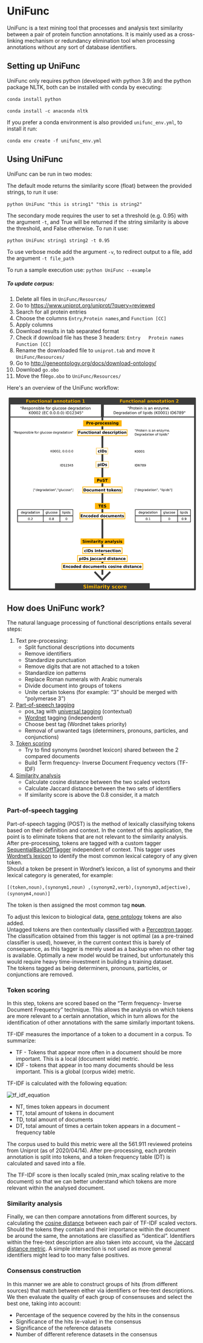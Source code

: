 # UniFunc

UniFunc is a text mining tool that processes and analysis text similarity between a pair of protein function annotations.
It is mainly used as a cross-linking mechanism or redundancy elimination tool when processing annotations without any sort of database identifiers.


## Setting up UniFunc

UniFunc only requires python (developed with python 3.9) and the python package NLTK, both can be installed with conda by executing:

`conda install python`

`conda install -c anaconda nltk `

If you prefer a conda environment is also provided `unifunc_env.yml`, to install it run:

`conda env create -f unifunc_env.yml`


## Using UniFunc
UniFunc can be run in two modes:


The default mode returns the similarity score (float) between the provided strings, to run it use:

`python UniFunc "this is string1" "this is string2"`

The secondary mode requires the user to set a threshold (e.g. 0.95) with the argument `-t`, and True will be returned if the string similarity is above the threshold, and False otherwise. To run it use:

`python UniFunc string1 string2 -t 0.95`

To use verbose mode add the argument `-v`, to redirect output to a file, add the argument `-t file_path`

To run a sample execution use: `python UniFunc --example`

##### To update corpus:
1. Delete all files in `UniFunc/Resources/`
2. Go to https://www.uniprot.org/uniprot/?query=reviewed 
3. Search for all protein entries
4. Choose the columns `Entry`,`Protein names`,and `Function [CC]`
5. Apply columns
6. Download results in tab separated format
7. Check if download file has these 3 headers: `Entry	Protein names	Function [CC]`
8. Rename the downloaded file to `uniprot.tab` and move it `UniFunc/Resources/`
9. Go to http://geneontology.org/docs/download-ontology/
10. Download `go.obo`
11. Move the file`go.obo` to `UniFunc/Resources/`


Here's an overview of the UniFunc workflow:


![overview](Images/overview.png)


## How does UniFunc work?


The natural language processing of functional descriptions entails several steps:
1. Text pre-processing:
    - Split functional descriptions into documents
    - Remove identifiers
    - Standardize punctuation
    - Remove digits that are not attached to a token
    - Standardize ion patterns
    - Replace Roman numerals with Arabic numerals
    - Divide document into groups of tokens
    - Unite certain tokens (for example: “3” should be merged with “polymerase 3”)
2. [Part-of-speech tagging](#part-of-speech-tagging)  
    - pos_tag with [universal tagging](https://explosion.ai/blog/part-of-speech-pos-tagger-in-python) (contextual)
    - [Wordnet](https://wordnet.princeton.edu/) tagging (independent)
    - Choose best tag (Wordnet takes priority)
    - Removal of unwanted tags (determiners, pronouns, particles, and conjunctions)
3. [Token scoring](#token-scoring)
    - Try to find synonyms (wordnet lexicon) shared between the 2 compared documents
    - Build Term frequency- Inverse Document Frequency vectors (TF-IDF)
4. [Similarity analysis](#similarity-analysis)
    - Calculate cosine distance between the two scaled vectors
    - Calculate Jaccard distance between the two sets of identifiers
    - If similarity score is above the 0.8 consider, it a match

### Part-of-speech tagging

Part-of-speech tagging (POST) is the method of lexically classifying tokens based on their definition and context. In the context of this application, the point is to eliminate tokens that are not relevant to the similarity analysis.  
After pre-processing, tokens are tagged with a custom tagger [SequentialBackOffTagger](https://kite.com/python/docs/nltk.SequentialBackoffTagger) independent of context. This tagger uses [Wordnet’s lexicon](https://wordnet.princeton.edu/) to identify the most common lexical category of any given token.  
Should a token be present in Wordnet’s lexicon, a list of synonyms and their lexical category is generated, for example:  

`[(token,noun),(synonym1,noun) ,(synonym2,verb),(synonym3,adjective),(synonym4,noun)]`

The token is then assigned the most common tag **noun**.  

To adjust this lexicon to biological data, [gene ontology](http://purl.obolibrary.org/obo/go.obo) tokens are also added.  
Untagged tokens are then contextually classified with a [Perceptron tagger](http://wiki.apertium.org/wiki/Perceptron_tagger). The classification obtained from this tagger is not optimal (as a pre-trained classifier is used), however, in the current context this is barely of consequence, as this tagger is merely used as a backup when no other tag is available. Optimally a new model would be trained, but unfortunately this would require heavy time-investment in building a training dataset.  
The tokens tagged as being determiners, pronouns, particles, or conjunctions are removed.

### Token scoring

In this step, tokens are scored based on the “Term frequency- Inverse Document Frequency” technique. This allows the analysis on which tokens are more relevant to a certain annotation, which in turn allows for the identification of other annotations with the same similarly important tokens.

TF-IDF measures the importance of a token to a document in a corpus. To summarize:
- TF - Tokens that appear more often in a document should be more important. This is a local (document wide) metric.
- IDF - tokens that appear in too many documents should be less important. This is a global (corpus wide) metric.

TF-IDF is calculated with the following equation:

![tf_idf_equation](Images/tf_idf_equation.png)

- NT, times token appears in document
- TT, total amount of tokens in document
- TD, total amount of documents
- DT, total amount of times a certain token appears in a document – frequency table

The corpus used to build this metric were all the 561.911 reviewed proteins from Uniprot (as of 2020/04/14). After pre-processing, each protein annotation is split into tokens, and a token frequency table (DT) is calculated and saved into a file.

The TF-IDF score is then locally scaled (min_max scaling relative to the document) so that we can better understand which tokens are more relevant within the analysed document.


### Similarity analysis

Finally, we can then compare annotations from different sources, by calculating the [cosine distance](https://en.wikipedia.org/wiki/Cosine_similarity) between each pair of TF-IDF scaled vectors. Should the tokens they contain and their importance within the document be around the same, the annotations are classified as “identical”.
Identifiers within the free-text description are also taken into account, via the [Jaccard distance metric](https://en.wikipedia.org/wiki/Jaccard_index). A simple intersection is not used as more general identifiers might lead to too many false positives.

### Consensus construction

In this manner we are able to construct groups of hits (from different sources) that match between either via identifiers or free-text descriptions. We then evaluate the quality of each group of consensuses and select the best one, taking into account:  
- Percentage of the sequence covered by the hits in the consensus
- Significance of the hits (e-value) in the consensus
- Significance of the reference datasets
- Number of different reference datasets in the consensus

